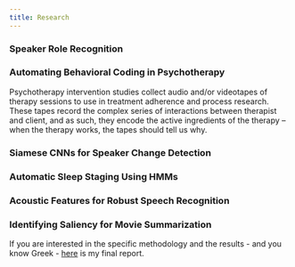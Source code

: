 ```yaml
---
title: Research
---
```


### Speaker Role Recognition

### Automating Behavioral Coding in Psychotherapy
Psychotherapy intervention studies collect audio and/or videotapes of therapy sessions to use in treatment adherence and process research. These tapes record the complex series of interactions between therapist and client, and as such, they encode the active ingredients of the therapy – when the therapy works, the tapes should tell us why.

### Siamese CNNs for Speaker Change Detection

### Automatic Sleep Staging Using HMMs

### Acoustic Features for Robust Speech Recognition

### Identifying Saliency for Movie Summarization
If you are interested in the specific methodology and the results - and you know Greek - [here](/work/courses/movie_summary.pdf) is my final report.
